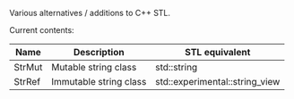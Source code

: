 Various alternatives / additions to C++ STL.

Current contents:

| Name    | Description            | STL equivalent                  |
|---------|------------------------|---------------------------------|
| StrMut  |	Mutable string class   | std::string                     |
| StrRef  | Immutable string class | std::experimental::string_view  |
